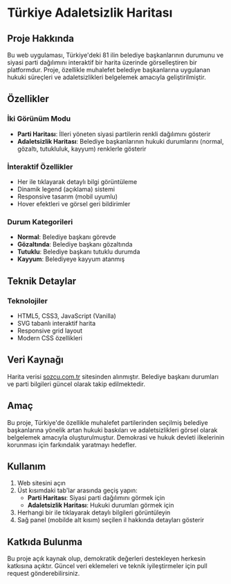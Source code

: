 # Türkiye Adaletsizlik Haritası

## Proje Hakkında

Bu web uygulaması, Türkiye'deki 81 ilin belediye başkanlarının durumunu ve siyasi parti dağılımını interaktif bir harita üzerinde görselleştiren bir platformdur. Proje, özellikle muhalefet belediye başkanlarına uygulanan hukuki süreçleri ve adaletsizlikleri belgelemek amacıyla geliştirilmiştir.

## Özellikler

### İki Görünüm Modu

- **Parti Haritası**: İlleri yöneten siyasi partilerin renkli dağılımını gösterir
- **Adaletsizlik Haritası**: Belediye başkanlarının hukuki durumlarını (normal, gözaltı, tutukluluk, kayyum) renklerle gösterir

### İnteraktif Özellikler

- Her ile tıklayarak detaylı bilgi görüntüleme
- Dinamik legend (açıklama) sistemi
- Responsive tasarım (mobil uyumlu)
- Hover efektleri ve görsel geri bildirimler

### Durum Kategorileri

- **Normal**: Belediye başkanı görevde
- **Gözaltında**: Belediye başkanı gözaltında
- **Tutuklu**: Belediye başkanı tutuklu durumda  
- **Kayyum**: Belediyeye kayyum atanmış

## Teknik Detaylar

### Teknolojiler

- HTML5, CSS3, JavaScript (Vanilla)
- SVG tabanlı interaktif harita
- Responsive grid layout
- Modern CSS özellikleri

## Veri Kaynağı

Harita verisi [sozcu.com.tr](https://secim.sozcu.com.tr/secim2024mart31) sitesinden alınmıştır. Belediye başkanı durumları ve parti bilgileri güncel olarak takip edilmektedir.

## Amaç

Bu proje, Türkiye'de özellikle muhalefet partilerinden seçilmiş belediye başkanlarına yönelik artan hukuki baskıları ve adaletsizlikleri görsel olarak belgelemek amacıyla oluşturulmuştur. Demokrasi ve hukuk devleti ilkelerinin korunması için farkındalık yaratmayı hedefler.

## Kullanım

1. Web sitesini açın
2. Üst kısımdaki tab'lar arasında geçiş yapın:
   - **Parti Haritası**: Siyasi parti dağılımını görmek için
   - **Adaletsizlik Haritası**: Hukuki durumları görmek için
3. Herhangi bir ile tıklayarak detaylı bilgileri görüntüleyin
4. Sağ panel (mobilde alt kısım) seçilen il hakkında detayları gösterir

## Katkıda Bulunma

Bu proje açık kaynak olup, demokratik değerleri destekleyen herkesin katkısına açıktır. Güncel veri eklemeleri ve teknik iyileştirmeler için pull request gönderebilirsiniz.
